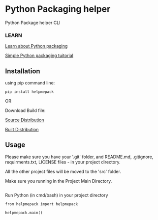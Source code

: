 # Python Packaging helper
Python Package helper CLI 

### LEARN

[Learn about Python packaging](https://packaging.python.org/en/latest/)

[Simple Python packaging tuitorial](https://packaging.python.org/en/latest/tutorials/packaging-projects/)


## Installation

using pip command line:
```
pip install helpmepack
```

OR

Download Build file:

[Source Distribution](https://files.pythonhosted.org/packages/b7/ce/5a49fd3a2c51701a469d75b7ee12ac16529513ad2dcd7c68933772c97d04/helpmepack-0.0.1.tar.gz)

[Built Distribution](https://files.pythonhosted.org/packages/b3/0e/b613098ff9e22176ff7c0681c4b7bccbe36cb2cd2540e43da32ec0f7325a/helpmepack-0.0.1-py3-none-any.whl)

## Usage

Please make sure you have your '.git' folder, and README.md, .gitignore, requirments.txt, LICENSE files - in your project directory.

All the other project files will be moved to the 'src' folder.

Make sure you running in the Project Main Directory.


## 
Run Python (in cmd/bash) in your project directory

```
from helpmepack import helpmepack 
```

```
helpmepack.main()
```
